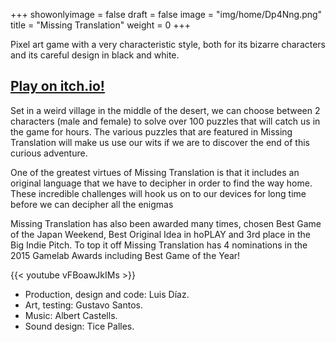 +++
showonlyimage = false
draft = false
image = "img/home/Dp4Nng.png"
title = "Missing Translation"
weight = 0
+++

Pixel art game with a very characteristic style, both for its bizarre characters and its careful design in black and white.
<!--more-->

## [Play on itch.io!](https://ludipe.itch.io/missing-translation)

Set in a weird village in the middle of the desert, we can choose between 2 characters (male and female) to solve over 100 puzzles that will catch us in the game for hours. The various puzzles that are featured in Missing Translation will make us use our wits if we are to discover the end of this curious adventure.

One of the greatest virtues of Missing Translation is that it includes an original language that we have to decipher in order to find the way home. These incredible challenges will hook us on to our devices for long time before we can decipher all the enigmas

Missing Translation has also been awarded many times, chosen Best Game of the Japan Weekend, Best Original Idea in hoPLAY and 3rd place in the Big Indie Pitch. To top it off Missing Translation has 4 nominations in the 2015 Gamelab Awards including Best Game of the Year! 

{{< youtube vFBoawJkIMs >}}
</br>
* Production, design and code: Luis Díaz.
* Art, testing: Gustavo Santos.
* Music: Albert Castells.
* Sound design: Tice Palles.
